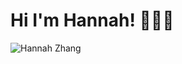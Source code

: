 # Hi I'm Hannah! 👩🏻‍💻

<!-- Description (added to image)
- 🎒 Junior at Gunn High School
- 💻 Tech + biz + design junkie
- 🌱 I'm currently learning web development and command line
- ✨ In the past I've learned java, scheme, and python
-->

<img src="https://user-images.githubusercontent.com/63120066/95528098-06dab500-098c-11eb-881e-86f4f33c83f4.png" alt="Hannah Zhang">
